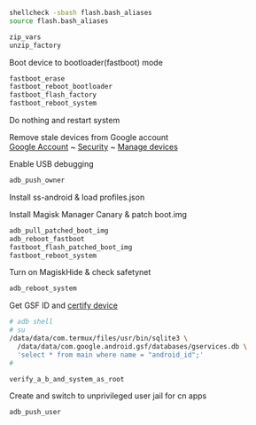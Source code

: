```bash
shellcheck -sbash flash.bash_aliases
source flash.bash_aliases
```

```bash
zip_vars
unzip_factory
```

Boot device to bootloader(fastboot) mode

```bash
fastboot_erase
fastboot_reboot_bootloader
fastboot_flash_factory
fastboot_reboot_system
```

Do nothing and restart system

Remove stale devices from Google account  
[Google Account](https://myaccount.google.com/) ~ [Security](https://myaccount.google.com/security) ~ [Manage devices](https://myaccount.google.com/device-activity)

Enable USB debugging

```bash
adb_push_owner
```

Install ss-android & load profiles.json

Install Magisk Manager Canary & patch boot.img

```bash
adb_pull_patched_boot_img
adb_reboot_fastboot
fastboot_flash_patched_boot_img
fastboot_reboot_system
```
Turn on MagiskHide & check safetynet

```bash
adb_reboot_system
```

Get GSF ID and [certify device](https://www.google.com/android/uncertified/)

```bash
# adb shell
# su
/data/data/com.termux/files/usr/bin/sqlite3 \
  /data/data/com.google.android.gsf/databases/gservices.db \
  'select * from main where name = "android_id";'
# 
```


```bash
verify_a_b_and_system_as_root
```

Create and switch to unprivileged user jail for cn apps

```bash
adb_push_user
```

<!--
## Use

Play Store Download Pending
* https://support.google.com/googleplay/thread/14845927?hl=en&msgid=14853207
* https://www.makeuseof.com/tag/4-simple-fixes-google-play-store-problems/
* https://www.maketecheasier.com/fix-download-pending-error-google-play/
* Turn off bluetooth
* Clear com.android.providers.downloads data
* Grant com.android.vending location premission manually

## [Full OTA Image](https://developers.google.com/android/ota)

**CANCEL ANY PENDING OTA**

Reboot into stock recovery

```bash
adb reboot recovery
```

Sideload OTA

```bash
adb devices | grep recovery && adb sideload ota_file.zip
```
-->